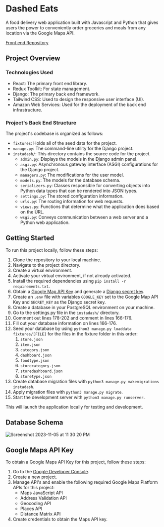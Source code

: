 # Dashed Eats
A food delivery web application built with Javascript and Python that gives users the power to conveniently order groceries and meals from any location via the Google Maps API.

[Front end Repository](https://github.com/eTrejoLujano/dashed-eats-react)

## Project Overview
### Technologies Used
- React: The primary front end library.
- Redux Toolkit: For state management.
- Django: The primary back end framework. 
- Tailwind CSS: Used to design the responsive user interface (UI).
- Amazon Web Services: Used for the deployment of the back end infrastructure.

### Project's Back End Structure 
The project's codebase is organized as follows:
- `fixtures`: Holds all of the seed data for the project.
- `manage.py`: The command-line utility for the Django project.
- `instadash/`: This directory contains the source code for the project.
  - `admin.py`: Displays the models in the Django admin panel.
  - `asgi.py`: Asynchronous gateway interface (ASGI) configurations for the Django project.
  - `managers.py`: The modifications for the user model.
  - `models.py`: The models for the database schema.
  - `serializers.py`: Classes responsible for converting objects into Python data types that can be rendered into JSON types.
  - `settings.py`: The stored configuration information.
  - `urls.py`: The routing information for web requests.
  - `views.py`: Functions that determine what the application does based on the URL.
  - `wsgi.py`: Conveys communication between a web server and a Python web application.

## Getting Started
To run this project locally, follow these steps:
1. Clone the repository to your local machine.
2. Navigate to the project directory.
3. Create a virtual environment.
4. Activate your virtual environment, if not already activated.
5. Install the required dependencies using `pip install -r requirements.txt`.
6. Obtain a [Google Map API Key](#Google-Maps-API-Key) and generate a [Django secret key](https://djecrety.ir/).
7. Create an `.env` file with variables `GOOGLE_KEY` set to the Google Map API Key and `SECRET_KEY` as the Django secret key.
8. Create a database in your PostgreSQL environment on your machine.
9. Go to the settings.py file in the `instadash/` directory.
10. Comment out lines 178-202 and comment in lines 166-176.
11. Fill out your database information on lines 166-176.
12. Seed your database by using `python3 manage.py loaddata fixtures/[FILE]` for the files in the fixture folder in this order:
    1. `store.json`
    2. `item.json`
    3. `category.json`
    4. `dashboard.json`
    5. `foodtype.json`
    6. `storecategory.json`
    7. `storedashboard.json`
    8. `storetype.json`
13. Create database migration files with `python3 manage.py makemigrations instadash`.
14. Apply migration files with `python3 manage.py migrate`.
15. Start the development server with `python3 manage.py runserver`.

This will launch the application locally for testing and development.

## Database Schema

![Screenshot 2023-11-05 at 11 30 20 PM](https://github.com/eTrejoLujano/dashed-eats-django/assets/85711028/b2b56a8b-df9c-4ab7-9848-aeb9a328ae48)

## Google Maps API Key
To obtain a Google Maps API Key for this project, follow these steps:
  1. Go to the [Google Developer Console](https://console.developers.google.com).
  2. Create a new project.
  3. Manage API's and enable the following required Google Maps Platform APIs for this project:
     - Maps JavaScript API
     - Address Validation API
     - Geocoding API
     - Places API
     - Distance Matrix API
  4. Create credentials to obtain the Maps API key.

